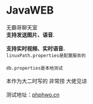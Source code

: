 # JavaWEB
无霸哥聊天室
<br><strong>支持发送图片、语音.</strong><br>
<br><strong>支持实时视频、实时语音.</strong><br>
<code>linuxPath.properties是配置服务的</code><br><br>
<code>db.properties是本地测试</code><br><br>
本作为大二时写的 非常捞 大佬见谅<br><br>
测试地址：<a href="http://www.phphwo.cn" target="_blank">phphwo.cn</a>
